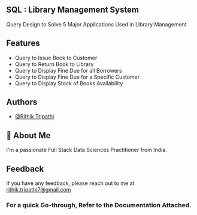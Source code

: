 ## SQL : Library Management System

Query Design to Solve 5 Major Applications Used in Library Management


## Features

- Query to Issue Book to Customer
- Query to Return Book to Library
- Query to Display Fine Due for all Borrowers
- Query to Display Fine Due for a Specific Customer
- Query to Display Stock of Books Availability


## Authors

- [@Rithik Tripathi](https://github.com/RithikTripathi)


## 🚀 About Me
I'm a passionate Full Stack Data Sciences Practitioner from India.


## Feedback

If you have any feedback, please reach out to me at rithik.tripathi7@gmail.com


### For a quick Go-through, Refer to the Documentation Attached.

